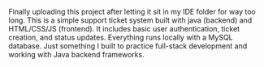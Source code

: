 Finally uploading this project after letting it sit in my IDE folder for way too long. This is a simple support ticket system built with java (backend) and  
HTML/CSS/JS (frontend). It includes basic user authentication, ticket creation, and status updates. 
Everything runs locally with a MySQL database. Just something I built to practice full-stack development and working with Java backend frameworks.
